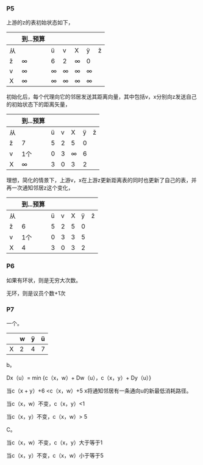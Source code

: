 ### P5

上游的z的表初始状态如下，

|      | 到...预算 |      |      |      |      |      |
| ---- | --------- | ---- | ---- | ---- | ---- | ---- |
| 从   |           | ü    | v    | X    | ÿ    | ž    |
| ž    | ∞         | 6    | 2    | ∞    | 0    |      |
| v    | ∞         | ∞    | ∞    | ∞    | ∞    |      |
| X    | ∞         | ∞    | ∞    | ∞    | ∞    |      |

初始化后，每个代理向它的邻居发送其距离向量，其中包括v，x分别向z发送自己的初始状态下的距离矢量，

|      | 到...预算 |      |      |      |      |      |
| ---- | --------- | ---- | ---- | ---- | ---- | ---- |
| 从   |           | ü    | v    | X    | ÿ    | ž    |
| ž    | 7         | 5    | 2    | 5    | 0    |      |
| v    | 1个       | 0    | 3    | ∞    | 6    |      |
| X    | ∞         | 3    | 0    | 3    | 2    |      |

理想，简化的情景下，上游v，x在上游z更新距离表的同时也更新了自己的表，并再一次通知邻居z这个变化，

|      | 到...预算 |      |      |      |      |      |
| ---- | --------- | ---- | ---- | ---- | ---- | ---- |
| 从   |           | ü    | v    | X    | ÿ    | ž    |
| ž    | 6         | 5    | 2    | 5    | 0    |      |
| v    | 1个       | 0    | 3    | 3    | 5    |      |
| X    | 4         | 3    | 0    | 3    | 2    |      |

### P6

如果有环状，则是无穷大次数。

无环，则是议员个数+1次



### P7

一个。

|      | w    | ÿ    | ü    |
| ---- | ---- | ---- | ---- |
| X    | 2    | 4    | 7    |

b。

Dx（u）= min {c（x，w）+ Dw（u），c（x，y）+ Dy（u）}

当c（x + y）+6 <c（x，w）+5 x将通知邻居有一条通向u的新最低消耗路径。

当c（x，w）不变，c（x，y）<1

当c（x，y）不变，c（x，w）> 5

C。

当c（x，w）不变，c（x，y）大于等于1

当c（x，y）不变，c（x，w）小于等于5